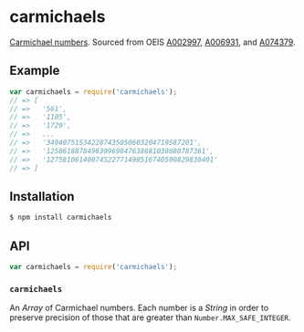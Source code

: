 # carmichaels

[Carmichael numbers](https://en.wikipedia.org/wiki/Carmichael_number). Sourced
from OEIS [A002997][], [A006931][], and [A074379][].

## Example

``` javascript
var carmichaels = require('carmichaels');
// => [
// =>   '561',
// =>   '1105',
// =>   '1729',
// =>   ...
// =>   '349407515342287435050603204719587201',
// =>   '125861887849639969847638681038680787361',
// =>   '12758106140074522771498516740500829830401'
// => ]
```

## Installation

``` bash
$ npm install carmichaels
```

## API

``` javascript
var carmichaels = require('carmichaels');
```

### `carmichaels`

An _Array_ of Carmichael numbers. Each number is a _String_ in order to preserve
precision of those that are greater than `Number.MAX_SAFE_INTEGER`.


   [A002997]: https://oeis.org/A002997
   [A006931]: https://oeis.org/A006931
   [A074379]: https://oeis.org/A074379
